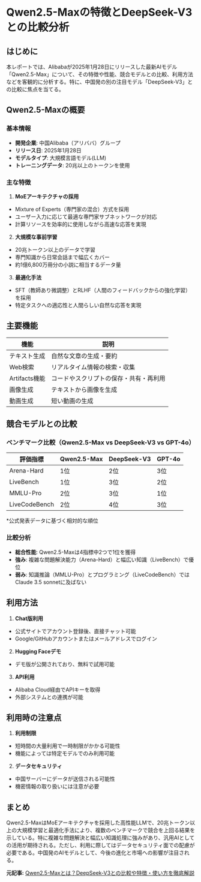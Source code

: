 # Qwen2.5-Maxの特徴とDeepSeek-V3との比較分析

## はじめに

本レポートでは、Alibabaが2025年1月28日にリリースした最新AIモデル「Qwen2.5-Max」について、その特徴や性能、競合モデルとの比較、利用方法などを客観的に分析する。特に、中国発の別の注目モデル「DeepSeek-V3」との比較に焦点を当てる。

## Qwen2.5-Maxの概要

### 基本情報
- **開発企業**: 中国Alibaba（アリババ）グループ
- **リリース日**: 2025年1月28日
- **モデルタイプ**: 大規模言語モデル(LLM)
- **トレーニングデータ**: 20兆以上のトークンを使用

### 主な特徴
1. **MoEアーキテクチャの採用**
 - Mixture of Experts（専門家の混合）方式を採用
 - ユーザー入力に応じて最適な専門家サブネットワークが対応
 - 計算リソースを効率的に使用しながら高速な応答を実現

2. **大規模な事前学習**
 - 20兆トークン以上のデータで学習
 - 専門知識から日常会話まで幅広くカバー
 - 約1億6,800万冊分の小説に相当するデータ量

3. **最適化手法**
 - SFT（教師あり微調整）とRLHF（人間のフィードバックからの強化学習）を採用
 - 特定タスクへの適応性と人間らしい自然な応答を実現

## 主要機能

| 機能 | 説明 |
|------|------|
| テキスト生成 | 自然な文章の生成・要約 |
| Web検索 | リアルタイム情報の検索・収集 |
| Artifacts機能 | コードやスクリプトの保存・共有・再利用 |
| 画像生成 | テキストから画像を生成 |
| 動画生成 | 短い動画の生成 |

## 競合モデルとの比較

### ベンチマーク比較（Qwen2.5-Max vs DeepSeek-V3 vs GPT-4o）

| 評価指標 | Qwen2.5-Max | DeepSeek-V3 | GPT-4o |
|---------|------------|------------|-------|
| Arena-Hard | 1位 | 2位 | 3位 |
| LiveBench | 1位 | 3位 | 2位 |
| MMLU-Pro | 2位 | 3位 | 1位 |
| LiveCodeBench | 2位 | 4位 | 3位 |

*公式発表データに基づく相対的な順位

### 比較分析
- **総合性能**: Qwen2.5-Maxは4指標中2つで1位を獲得
- **強み**: 複雑な問題解決能力（Arena-Hard）と幅広い知識（LiveBench）で優位
- **弱み**: 知識推論（MMLU-Pro）とプログラミング（LiveCodeBench）ではClaude 3.5 sonnetに及ばない

## 利用方法

1. **Chat版利用**
 - 公式サイトでアカウント登録後、直接チャット可能
 - Google/GitHubアカウントまたはメールアドレスでログイン

2. **Hugging Faceデモ**
 - デモ版が公開されており、無料で試用可能

3. **API利用**
 - Alibaba Cloud経由でAPIキーを取得
 - 外部システムとの連携が可能

## 利用時の注意点

1. **利用制限**
 - 短時間の大量利用で一時制限がかかる可能性
 - 機能によっては特定モデルでのみ利用可能

2. **データセキュリティ**
 - 中国サーバーにデータが送信される可能性
 - 機密情報の取り扱いには注意が必要

## まとめ

Qwen2.5-MaxはMoEアーキテクチャを採用した高性能LLMで、20兆トークン以上の大規模学習と最適化手法により、複数のベンチマークで競合を上回る結果を示している。特に複雑な問題解決と幅広い知識処理に強みがあり、汎用AIとしての活用が期待される。ただし、利用に際してはデータセキュリティ面での配慮が必要である。中国発のAIモデルとして、今後の進化と市場への影響が注目される。

**元記事:** [Qwen2.5-Maxとは？DeepSeek-V3との比較や特徴・使い方を徹底解説](https://aismiley.co.jp/ai_news/qwen2-5-max-deepseek-v3-alibaba/)
